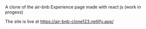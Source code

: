 A clone of the air-bnb Experience page made with react js (work in progess)

The site is live at https://air-bnb-clone123.netlify.app/

